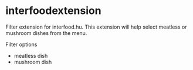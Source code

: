 # interfoodextension
Filter extension for interfood.hu. This extension will help select meatless or mushroom dishes from the menu.

Filter options
- meatless dish
- mushroom dish
